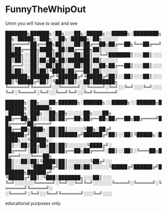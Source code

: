 # FunnyTheWhipOut
Umm you will have to wait and see




███████╗██████╗░██╗░░░██╗░█████╗░░█████╗░████████╗██╗░█████╗░███╗░░██╗░█████╗░██╗░░░░░
██╔════╝██╔══██╗██║░░░██║██╔══██╗██╔══██╗╚══██╔══╝██║██╔══██╗████╗░██║██╔══██╗██║░░░░░
█████╗░░██║░░██║██║░░░██║██║░░╚═╝███████║░░░██║░░░██║██║░░██║██╔██╗██║███████║██║░░░░░
██╔══╝░░██║░░██║██║░░░██║██║░░██╗██╔══██║░░░██║░░░██║██║░░██║██║╚████║██╔══██║██║░░░░░
███████╗██████╔╝╚██████╔╝╚█████╔╝██║░░██║░░░██║░░░██║╚█████╔╝██║░╚███║██║░░██║███████╗
╚══════╝╚═════╝░░╚═════╝░░╚════╝░╚═╝░░╚═╝░░░╚═╝░░░╚═╝░╚════╝░╚═╝░░╚══╝╚═╝░░╚═╝╚══════╝

██████╗░██╗░░░██╗██████╗░██████╗░░█████╗░░██████╗███████╗░██████╗  ░█████╗░███╗░░██╗██╗░░░░░██╗░░░██╗
██╔══██╗██║░░░██║██╔══██╗██╔══██╗██╔══██╗██╔════╝██╔════╝██╔════╝  ██╔══██╗████╗░██║██║░░░░░╚██╗░██╔╝
██████╔╝██║░░░██║██████╔╝██████╔╝██║░░██║╚█████╗░█████╗░░╚█████╗░  ██║░░██║██╔██╗██║██║░░░░░░╚████╔╝░
██╔═══╝░██║░░░██║██╔══██╗██╔═══╝░██║░░██║░╚═══██╗██╔══╝░░░╚═══██╗  ██║░░██║██║╚████║██║░░░░░░░╚██╔╝░░
██║░░░░░╚██████╔╝██║░░██║██║░░░░░╚█████╔╝██████╔╝███████╗██████╔╝  ╚█████╔╝██║░╚███║███████╗░░░██║░░░
╚═╝░░░░░░╚═════╝░╚═╝░░╚═╝╚═╝░░░░░░╚════╝░╚═════╝░╚══════╝╚═════╝░  ░╚════╝░╚═╝░░╚══╝╚══════╝░░░╚═╝░░░

educational purposes only
